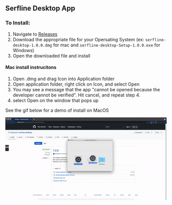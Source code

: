 ## Serfline Desktop App

### To Install:
1. Navigate to [Releases](https://github.com/hislopzach/serfline-desktop/releases)
1. Download the appropriate file for your Opersating System (ex: `serfline-desktop-1.0.0.dmg` for mac and  `serfline-desktop-Setup-1.0.0.exe` for Windows)
1. Open the downloaded file and install

#### Mac install instrucitons
1. Open .dmg and drag Icon into Application folder
1. Open application folder, right click on Icon, and select Open
1. You may see a message that the app "cannot be opened because the developer cannot be verified". Hit cancel, and repeat step 4.
1. select Open on the window that pops up

See the gif below for a demo of install on MacOS

![Mac Install Demo](public/mac-install-demo.gif)
